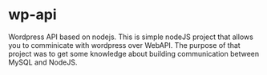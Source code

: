 # wp-api
Wordpress API based on nodejs. This is simple nodeJS project that allows you to comminicate with wordpress over WebAPI.
The purpose of that project was to get some knowledge about building communication between MySQL and NodeJS.

